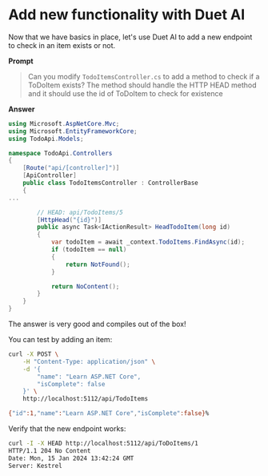 # Add new functionality with Duet AI

Now that we have basics in place, let's use Duet AI to add a new endpoint to
check in an item exists or not.

**Prompt**
> Can you modify `TodoItemsController.cs` to add a method to check if a ToDoItem exists? The method should handle the HTTP HEAD method and it should use the id of ToDoItem to check for existence

**Answer**
```csharp
using Microsoft.AspNetCore.Mvc;
using Microsoft.EntityFrameworkCore;
using TodoApi.Models;

namespace TodoApi.Controllers
{
    [Route("api/[controller]")]
    [ApiController]
    public class TodoItemsController : ControllerBase
    {
...

        // HEAD: api/TodoItems/5
        [HttpHead("{id}")]
        public async Task<IActionResult> HeadTodoItem(long id)
        {
            var todoItem = await _context.TodoItems.FindAsync(id);
            if (todoItem == null)
            {
                return NotFound();
            }

            return NoContent();
        }
    }
}
```

The answer is very good and compiles out of the box!

You can test by adding an item:

```sh
curl -X POST \
    -H "Content-Type: application/json" \
    -d '{
        "name": "Learn ASP.NET Core",
        "isComplete": false
    }' \
    http://localhost:5112/api/TodoItems

{"id":1,"name":"Learn ASP.NET Core","isComplete":false}%
```

Verify that the new endpoint works:

```sh
curl -I -X HEAD http://localhost:5112/api/ToDoItems/1
HTTP/1.1 204 No Content
Date: Mon, 15 Jan 2024 13:42:24 GMT
Server: Kestrel
```
